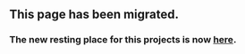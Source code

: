 ## This page has been migrated.
### The new resting place for this projects is now [**here**](https://github.com/ladmoe/2P-Utils-Legacy).
